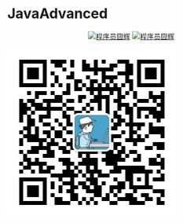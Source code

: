 # JavaAdvanced
<p align="center">
  <a href="https://www.zhihu.com/people/opiece.me"><img src="https://img.shields.io/badge/zhihu-知乎-informational" alt="程序员囧辉"></a>
  <a href="https://blog.csdn.net/v123411739"><img src="https://img.shields.io/badge/csdn-CSDN-red.svg" alt="程序员囧辉"></a>
</p>

![](/pic/gzh.jpg)
